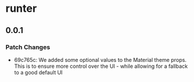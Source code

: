 # runter

## 0.0.1

### Patch Changes

- 69c765c: We added some optional values to the Material theme props. This is to ensure more control over the UI - while allowing for a fallback to a good default UI
